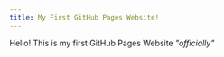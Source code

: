 ```yaml
---
title: My First GitHub Pages Website!
---
```

Hello! This is my first GitHub Pages Website _"officially"_
